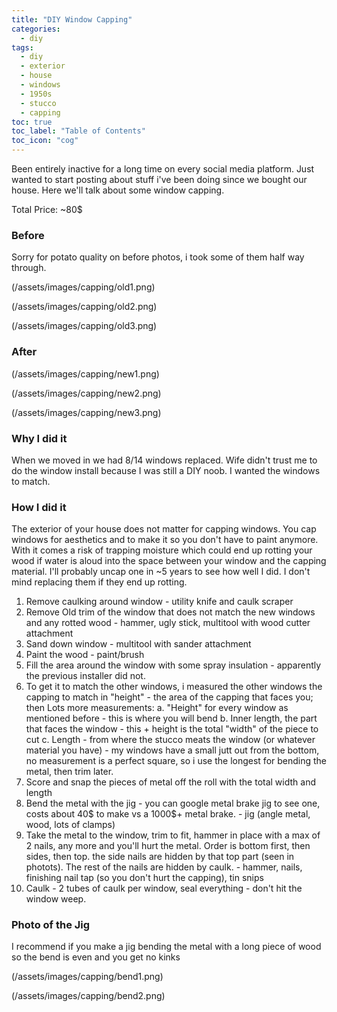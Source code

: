 ```yaml
---
title: "DIY Window Capping"
categories:
  - diy
tags:
  - diy
  - exterior
  - house
  - windows
  - 1950s
  - stucco
  - capping
toc: true
toc_label: "Table of Contents"
toc_icon: "cog"
---
```


Been entirely inactive for a long time on every social media platform. Just wanted to start posting about stuff i've been doing since we bought our house. Here we'll talk about some window capping.

Total Price: ~80$

### Before

Sorry for potato quality on before photos, i took some of them half way through.

(/assets/images/capping/old1.png)

(/assets/images/capping/old2.png)

(/assets/images/capping/old3.png)

### After

(/assets/images/capping/new1.png)

(/assets/images/capping/new2.png)

(/assets/images/capping/new3.png)

### Why I did it

When we moved in we had 8/14 windows replaced. Wife didn't trust me to do the window install because I was still a DIY noob. I wanted the windows to match.

### How I did it

The exterior of your house does not matter for capping windows. You cap windows for aesthetics and to make it so you don't have to paint anymore. With it comes a risk of trapping moisture which could end up rotting your wood if water is aloud into the space between your window and the capping material. I'll probably uncap one in ~5 years to see how well I did. I don't mind replacing them if they end up rotting.

1. Remove caulking around window - utility knife and caulk scraper
2. Remove Old trim of the window that does not match the new windows and any rotted wood - hammer, ugly stick, multitool with wood cutter attachment
3. Sand down window - multitool with sander attachment
4. Paint the wood - paint/brush
5. Fill the area around the window with some spray insulation - apparently the previous installer did not.
6. To get it to match the other windows, i measured the other windows the capping to match in "height" - the area of the capping that faces you; then Lots more measurements:
	a. "Height" for every window as mentioned before - this is where you will bend
	b. Inner length, the part that faces the window - this + height is the total "width" of the piece to cut
	c. Length - from where the stucco meats the window (or whatever material you have) - my windows have a small jutt out from the bottom, no measurement is a perfect square, so i use the longest for bending the metal, then trim later.
7. Score and snap the pieces of metal off the roll with the total width and length
8. Bend the metal with the jig - you can google metal brake jig to see one, costs about 40$ to make vs a 1000$+ metal brake. - jig (angle metal, wood, lots of clamps)
9. Take the metal to the window, trim to fit, hammer in place with a max of 2 nails, any more and you'll hurt the metal. Order is bottom first, then sides, then top. the side nails are hidden by that top part (seen in photots). The rest of the nails are hidden by caulk. - hammer, nails, finishing nail tap (so you don't hurt the capping), tin snips
10. Caulk - 2 tubes of caulk per window, seal everything - don't hit the window weep.


### Photo of the Jig

I recommend if you make a jig bending the metal with a long piece of wood so the bend is even and you get no kinks


(/assets/images/capping/bend1.png)

(/assets/images/capping/bend2.png)
